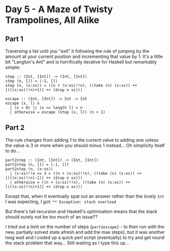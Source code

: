 # Day 5 - A Maze of Twisty Trampolines, All Alike
## Part 1

Traversing a list until you "exit" it following the rule of jumping by the amount at your current position and incrementing that value by 1. It's a little bit "Langton's Ant" and is horrifically iterative for Haskell but remarkably simple:

```
step :: (Int, [Int]) -> (Int, [Int])
step (n, []) = (-1, [])
step (n, (x:xs)) = ((n + (x:xs)!!n), ((take (n) (x:xs)) ++ [(((x:xs)!!n)+1)] ++ (drop n xs)))

escape :: (Int, [Int]) -> Int -> Int
escape (x, l) n
  | (x < 0) || (x >= length l) = n
  | otherwise = escape (step (x, l)) (n + 1)
```

## Part 2
The rule changes from adding 1 to the current value to adding one unless the value is 3 or more when you should minus 1 instead... Oh simplicity itself to do...

```
part2step :: (Int, [Int]) -> (Int, [Int])
part2step (n, []) = (-1, [])
part2step (n, (x:xs)) 
  | (x:xs)!!n >= 3 = ((n + (x:xs)!!n), ((take (n) (x:xs)) ++ [(((x:xs)!!n)-1)] ++ (drop n xs)))
  | otherwise = ((n + (x:xs)!!n), ((take (n) (x:xs)) ++ [(((x:xs)!!n)+1)] ++ (drop n xs)))

```

Except that, when it eventually spat out an answer rather than the lovely `Int` I was expecting, I got: `** Exception: stack overload`

But there's tail recursion and Haskell's optimisation means that the stack should surely not be too much of an issue??

I tried out a limit on the number of steps (`part2escape2` - to then run with the new, partially solved state afresh and add the max steps), but it was another long wait and I coded up a quick perl script (eventually) to try and get round the stack problem that way... Still waiting as I type this up...
